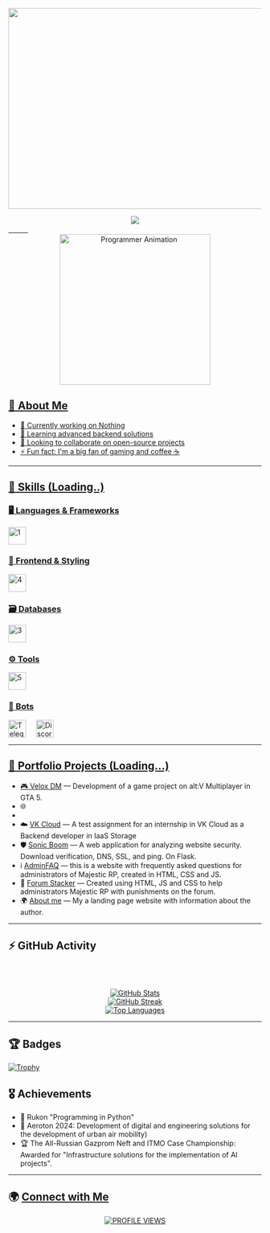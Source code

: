 <img src="https://user-images.githubusercontent.com/74038190/225813708-98b745f2-7d22-48cf-9150-083f1b00d6c9.gif" width="2500" height="400"></img>
<div align="center"><a href="https://sh20raj.com">
  <img src="https://readme-typing-svg.demolab.com?font=Poppins&size=40&pause=1000&color=ffffff&vCenter=true&center=true&width=800&lines=Hi+%2C+World!+👋+My+name+is+Michael"</a>
</div>
ㅤㅤㅤ

<div align="center">
  <img height="300" src="https://i.gifer.com/1abF.gif" alt="Programmer Animation" />
</div>


## 🚀 About Me  
- 🔭 Currently working on Nothing  
- 🌱 Learning advanced backend solutions  
- 👯 Looking to collaborate on open-source projects  
- ⚡ Fun fact: I'm a big fan of gaming and coffee ☕

---

## 🔧 Skills (Loading..)

### 🖥️ Languages & Frameworks  
<div>
  <img height="35" src="https://go-skill-icons.vercel.app/api/icons?i=python,go,javascript,typescript,nodejs,vuejs,react" alt="1">
</div>

### 🎨 Frontend & Styling  
<div>
  <img height="35" src="https://go-skill-icons.vercel.app/api/icons?i=html,css,sass,handlebarsjs" alt="4">
</div>

### 🗃️ Databases  
<div>
  <img height="35" src="https://go-skill-icons.vercel.app/api/icons?i=mysql" alt="3">
</div>

### ⚙️ Tools  
<div>
  <img height="35" src="https://go-skill-icons.vercel.app/api/icons?i=github,git,githubdesktop" alt="5">
</div>

### 🤖 Bots  
<div style="display: flex; gap: 20px;">
  <img height="35" src="https://go-skill-icons.vercel.app/api/icons?i=telegram" alt="Telegram">
  <img height="35" src="https://go-skill-icons.vercel.app/api/icons?i=discord" alt="Discord">
</div>





---

## 💼 Portfolio Projects (Loading...)
- 🎮 [Velox DM]() — Development of a game project on alt:V Multiplayer in GTA 5.
- 🌐
-
- ☁️ [VK Cloud](https://github.com/HouseMiv/test-vk) — A test assignment for an internship in VK Cloud as a Backend developer in IaaS Storage
- 🛡️ [Sonic Boom](https://github.com/HouseMiv/SonicBoom) — A web application for analyzing website security. Download verification, DNS, SSL, and ping. On Flask.
-  ℹ️  [AdminFAQ](https://github.com/HouseMiv/AdminFAQ) — this is a website with frequently asked questions for administrators of Majestic RP, created in HTML, CSS and JS.
- 🧮 [Forum Stacker](https://github.com/HouseMiv/MajeticHub-Forum) — Created using HTML, JS and CSS to help administrators Majestic RP with punishments on the forum.
- 🌍 [About me](https://housemiv.github.io/HouseMiv/) — My a landing page website with information about the author.
  
---

## ⚡ GitHub Activity  

<div align="center">
<br></br>
  
[![GitHub Stats](https://github-stats-alpha.vercel.app/api?username=HouseMiv&cc=181824&tc=ffffff&ic=ec4899&bc=181824&hide_color=ec4899&bg_color=181824&hide_border=true&border_radius=2)](https://github.com/HouseMiv)  
[![GitHub Streak](https://streak-stats.demolab.com?user=HouseMiv&theme=radical&border_radius=4&date_format=M%20j%5B%2C%20Y%5D&card_width=498&background=181824&dates=808080&stroke=ec4899&hide_border=true&ring=ec4899&fire=ec4899&currStreakLabel=d3d3d3&currStreakNum=d3d3d3&sideNums=d3d3d3&sideLabels=d3d3d3)](#)  
[![Top Languages](https://github-readme-stats.vercel.app/api/top-langs/?username=HouseMiv&langs_count=10&title_color=ffffff&text_color=ffffff&icon_color=ec4899&bg_color=181824&hide_border=true&locale=en&custom_title=Top%20Languages&border_radius=4&card_width=498)](https://github.com/HouseMiv)
</div>

---

## 🏆 Badges
[![Trophy](https://github-profile-trophy.vercel.app/?username=HouseMiv&theme=onedark)](https://github.com/HouseMiv)


## 🎖 Achievements
- 🏅 Rukon "Programming in Python"
- 🥇 Aeroton 2024: Development of digital and engineering solutions for the development of urban air mobility)
- 🏆 The All-Russian Gazprom Neft and ITMO Case Championship: Awarded for "Infrastructure solutions for the implementation of AI projects".

---

## 🌍 [Connect with Me](https://housemiv.github.io/HouseMiv/) 

<div align="center">
   <a href="https://visitorbadge.io/status?path=https%3A%2F%2Fgithub.com%2FHouseMiv">
      <img src="https://api.visitorbadge.io/api/visitors?path=https%3A%2F%2Fgithub.com%2FHouseMiv&label=PROFILE%20VIEWS&labelColor=gray&countColor=%23007bff" alt="PROFILE VIEWS"/>
   </a>
</div>

